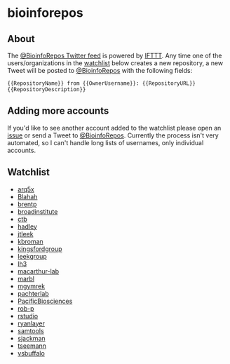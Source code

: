 # bioinforepos

## About

The [@BioinfoRepos Twitter feed](https://twitter.com/BioinfoRepos) is powered by [IFTTT](https://ifttt.com). Any time one of the users/organizations in the [watchlist](#watchlist) below creates a new repository, a new Tweet will be posted to [@BioinfoRepos](https://twitter.com/BioinfoRepos) with the following fields:

`{{RepositoryName}} from {{OwnerUsername}}: {{RepositoryURL}} {{RepositoryDescription}}`

## Adding more accounts

If you'd like to see another account added to the watchlist please open an [issue](https://github.com/bioinforepos/bioinforepos/issues) or send a Tweet to [@BioinfoRepos](https://twitter.com/BioinfoRepos). Currently the process isn't very automated, so I can't handle long lists of usernames, only individual accounts.

## Watchlist

- [arq5x](https://github.com/arq5x)
- [Blahah](https://github.com/Blahah)
- [brentp](https://github.com/brentp)
- [broadinstitute](https://github.com/broadinstitute)
- [ctb](https://github.com/ctb)
- [hadley](https://github.com/hadley)
- [jtleek](https://github.com/jtleek)
- [kbroman](https://github.com/kbroman)
- [kingsfordgroup](https://github.com/kingsfordgroup)
- [leekgroup](https://github.com/leekgroup)
- [lh3](https://github.com/lh3)
- [macarthur-lab](https://github.com/macarthur-lab)
- [marbl](https://github.com/marbl)
- [mgymrek](https://github.com/mgymrek)
- [pachterlab](https://github.com/pachterlab)
- [PacificBiosciences](https://github.com/PacificBiosciences)
- [rob-p](https://github.com/rob-p)
- [rstudio](https://github.com/rstudio)
- [ryanlayer](https://github.com/ryanlayer)
- [samtools](https://github.com/samtools)
- [sjackman](https://github.com/sjackman)
- [tseemann](https://github.com/tseemann)
- [vsbuffalo](https://github.com/vsbuffalo)
